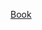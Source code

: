 [Book](https://read.readwise.io/filter/category%3Aepub/split/triage_status/new/read/01hp4rpxwfmg41xygedfmvv3rz)